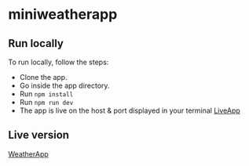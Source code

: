 # miniweatherapp

## Run locally

To run locally, follow the steps:

- Clone the app.
- Go inside the app directory.
- Run `npm install`
- Run `npm run dev`
- The app is live on the host & port displayed in your terminal [LiveApp](http://127.0.0.1:5173/)

## Live version

[WeatherApp](https://lustrous-lokum-b72636.netlify.app/)
